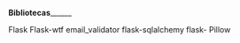 ______________Bibliotecas____________________

Flask
Flask-wtf
email_validator
flask-sqlalchemy
flask-
Pillow 